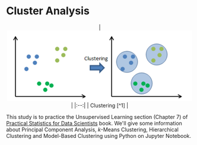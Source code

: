 # Cluster Analysis

<center>
| <img src="cluster-analysis.png" width=500/> |
|:--:|
| Clustering [^1] |
</center>
  
This study is to practice the Unsupervised Learning section (Chapter 7) of [Practical Statistics for Data Scientists](https://www.oreilly.com/library/view/practical-statistics-for/9781492072935/) book. We'll give some information about Principal Component Analysis, $k$-Means Clustering, Hierarchical Clustering and Model-Based Clustering using Python on Jupyter Notebook.

[^1]: [Clustering Analysis](https://rpubs.com/ranvirkumarsah/Intro2Clustering)


